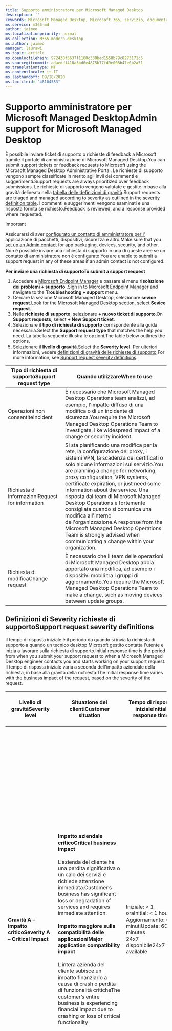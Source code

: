 ```yaml
---
title: Supporto amministratore per Microsoft Managed Desktop
description: ''
keywords: Microsoft Managed Desktop, Microsoft 365, servizio, documentazione
ms.service: m365-md
author: jaimeo
ms.localizationpriority: normal
ms.collection: M365-modern-desktop
ms.author: jaimeo
manager: laurawi
ms.topic: article
ms.openlocfilehash: 972430f5637f1160c330bed1558b79c8273171c5
ms.sourcegitcommit: adaedd1418a3bd6e4875b77fd9e008b47e0b2a51
ms.translationtype: MT
ms.contentlocale: it-IT
ms.lasthandoff: 09/18/2020
ms.locfileid: "48104583"
---
```

# <a name="admin-support-for-microsoft-managed-desktop"></a><span data-ttu-id="cb4f1-103">Supporto amministratore per Microsoft Managed Desktop</span><span class="sxs-lookup"><span data-stu-id="cb4f1-103">Admin support for Microsoft Managed Desktop</span></span>

<span data-ttu-id="cb4f1-104">È possibile inviare ticket di supporto o richieste di feedback a Microsoft tramite il portale di amministrazione di Microsoft Managed Desktop.</span><span class="sxs-lookup"><span data-stu-id="cb4f1-104">You can submit support tickets or feedback requests to Microsoft using the Microsoft Managed Desktop Administrative Portal.</span></span> <span data-ttu-id="cb4f1-105">Le richieste di supporto vengono sempre classificate in merito agli invii dei commenti e suggerimenti.</span><span class="sxs-lookup"><span data-stu-id="cb4f1-105">Support requests are always prioritized over feedback submissions.</span></span> <span data-ttu-id="cb4f1-106">Le richieste di supporto vengono valutate e gestite in base alla gravità delineata nella [tabella delle definizioni di gravità](#sev).</span><span class="sxs-lookup"><span data-stu-id="cb4f1-106">Support requests are triaged and managed according to severity as outlined in the [severity definition table](#sev).</span></span> <span data-ttu-id="cb4f1-107">I commenti e suggerimenti vengono esaminati e una risposta fornita se richiesto.</span><span class="sxs-lookup"><span data-stu-id="cb4f1-107">Feedback is reviewed, and a response provided where requested.</span></span> 

>[!IMPORTANT]
><span data-ttu-id="cb4f1-108">Assicurarsi di aver [configurato un contatto di amministratore per l'](../get-started/add-admin-contacts.md) applicazione di pacchetti, dispositivi, sicurezza e altro.</span><span class="sxs-lookup"><span data-stu-id="cb4f1-108">Make sure that you [set up an Admin contact](../get-started/add-admin-contacts.md) for app packaging, devices, security, and other.</span></span> <span data-ttu-id="cb4f1-109">Non è possibile inviare una richiesta di supporto in una di queste aree se un contatto di amministratore non è configurato.</span><span class="sxs-lookup"><span data-stu-id="cb4f1-109">You are unable to submit a support request in any of these areas if an admin contact is not configured.</span></span>

<span data-ttu-id="cb4f1-110">**Per inviare una richiesta di supporto**</span><span class="sxs-lookup"><span data-stu-id="cb4f1-110">**To submit a support request**</span></span>
1. <span data-ttu-id="cb4f1-111">Accedere a [Microsoft Endpoint Manager](https://endpoint.microsoft.com/) e passare al menu **risoluzione dei problemi + supporto** .</span><span class="sxs-lookup"><span data-stu-id="cb4f1-111">Sign in to [Microsoft Endpoint Manager](https://endpoint.microsoft.com/) and navigate to the **Troubleshooting + support** menu.</span></span>
2. <span data-ttu-id="cb4f1-112">Cercare la sezione Microsoft Managed Desktop, selezionare **sevice request**.</span><span class="sxs-lookup"><span data-stu-id="cb4f1-112">Look for the Microsoft Managed Desktop section, select **Sevice request**.</span></span>
3. <span data-ttu-id="cb4f1-113">Nelle **richieste di supporto**, selezionare **+ nuovo ticket di supporto**.</span><span class="sxs-lookup"><span data-stu-id="cb4f1-113">On **Support requests**, select **+ New Support ticket**.</span></span>
4. <span data-ttu-id="cb4f1-114">Selezionare il **tipo di richiesta di supporto** corrispondente alla guida necessaria.</span><span class="sxs-lookup"><span data-stu-id="cb4f1-114">Select the **Support request type** that matches the help you need.</span></span> <span data-ttu-id="cb4f1-115">La tabella seguente illustra le opzioni.</span><span class="sxs-lookup"><span data-stu-id="cb4f1-115">The table below outlines the options.</span></span> 
5. <span data-ttu-id="cb4f1-116">Selezionare il **livello di gravità**.</span><span class="sxs-lookup"><span data-stu-id="cb4f1-116">Select the **Severity level**.</span></span> <span data-ttu-id="cb4f1-117">Per ulteriori informazioni, vedere [definizioni di gravità delle richieste di supporto](#sev).</span><span class="sxs-lookup"><span data-stu-id="cb4f1-117">For more information, see [Support request severity definitions](#sev).</span></span> 

<span data-ttu-id="cb4f1-118">Tipo di richiesta di supporto</span><span class="sxs-lookup"><span data-stu-id="cb4f1-118">Support request type</span></span> | <span data-ttu-id="cb4f1-119">Quando utilizzare</span><span class="sxs-lookup"><span data-stu-id="cb4f1-119">When to use</span></span>
--- | ---
<span data-ttu-id="cb4f1-120">Operazioni non consentite</span><span class="sxs-lookup"><span data-stu-id="cb4f1-120">Incident</span></span> | <span data-ttu-id="cb4f1-121">È necessario che Microsoft Managed Desktop Operations team analizzi, ad esempio, l'impatto diffuso di una modifica o di un incidente di sicurezza.</span><span class="sxs-lookup"><span data-stu-id="cb4f1-121">You require the Microsoft Managed Desktop Operations Team to investigate, like widespread impact of a change or security incident.</span></span>
<span data-ttu-id="cb4f1-122">Richiesta di informazioni</span><span class="sxs-lookup"><span data-stu-id="cb4f1-122">Request for information</span></span> | <span data-ttu-id="cb4f1-123">Si sta pianificando una modifica per la rete, la configurazione del proxy, i sistemi VPN, la scadenza dei certificati o solo alcune informazioni sul servizio.</span><span class="sxs-lookup"><span data-stu-id="cb4f1-123">You are planning a change for networking, proxy configuration, VPN systems, certificate expiration, or just need some information about the service.</span></span> <span data-ttu-id="cb4f1-124">Una risposta dal team di Microsoft Managed Desktop Operations è fortemente consigliata quando si comunica una modifica all'interno dell'organizzazione.</span><span class="sxs-lookup"><span data-stu-id="cb4f1-124">A response from the Microsoft Managed Desktop Operations Team is strongly advised when communicating a change within your organization.</span></span>
<span data-ttu-id="cb4f1-125">Richiesta di modifica</span><span class="sxs-lookup"><span data-stu-id="cb4f1-125">Change request</span></span> | <span data-ttu-id="cb4f1-126">È necessario che il team delle operazioni di Microsoft Managed Desktop abbia apportato una modifica, ad esempio i dispositivi mobili tra i gruppi di aggiornamento.</span><span class="sxs-lookup"><span data-stu-id="cb4f1-126">You require the Microsoft Managed Desktop Operations Team to make a change, such as moving devices between update groups.</span></span>

<span id="sev" />

## <a name="support-request-severity-definitions"></a><span data-ttu-id="cb4f1-127">Definizioni di Severity richieste di supporto</span><span class="sxs-lookup"><span data-stu-id="cb4f1-127">Support request severity definitions</span></span>

<span data-ttu-id="cb4f1-128">Il tempo di risposta iniziale è il periodo da quando si invia la richiesta di supporto a quando un tecnico desktop Microsoft gestito contatta l'utente e inizia a lavorare sulla richiesta di supporto.</span><span class="sxs-lookup"><span data-stu-id="cb4f1-128">Initial response time is the period from when you submit your support request to when a Microsoft Managed Desktop engineer contacts you and starts working on your support request.</span></span> <span data-ttu-id="cb4f1-129">Il tempo di risposta iniziale varia a seconda dell'impatto aziendale della richiesta, in base alla gravità della richiesta.</span><span class="sxs-lookup"><span data-stu-id="cb4f1-129">The initial response time varies with the business impact of the request, based on the severity of the request.</span></span>

<span data-ttu-id="cb4f1-130">Livello di gravità</span><span class="sxs-lookup"><span data-stu-id="cb4f1-130">Severity level</span></span>  | <span data-ttu-id="cb4f1-131">Situazione dei clienti</span><span class="sxs-lookup"><span data-stu-id="cb4f1-131">Customer situation</span></span> |  <span data-ttu-id="cb4f1-132">Tempo di risposta iniziale</span><span class="sxs-lookup"><span data-stu-id="cb4f1-132">Initial response time</span></span>   | <span data-ttu-id="cb4f1-133">Risposta del cliente prevista</span><span class="sxs-lookup"><span data-stu-id="cb4f1-133">Expected customer response</span></span>
--- | --- | --- | ---
<span data-ttu-id="cb4f1-134">**Gravità A – impatto critico**</span><span class="sxs-lookup"><span data-stu-id="cb4f1-134">**Severity A – Critical Impact**</span></span> |  <span data-ttu-id="cb4f1-135">**Impatto aziendale critico**</span><span class="sxs-lookup"><span data-stu-id="cb4f1-135">**Critical business impact**</span></span><br><br><span data-ttu-id="cb4f1-136">L'azienda del cliente ha una perdita significativa o un calo dei servizi e richiede attenzione immediata.</span><span class="sxs-lookup"><span data-stu-id="cb4f1-136">Customer’s business has significant loss or degradation of services and requires immediate attention.</span></span><br><br><span data-ttu-id="cb4f1-137">**Impatto maggiore sulla compatibilità delle applicazioni**</span><span class="sxs-lookup"><span data-stu-id="cb4f1-137">**Major application compatibility impact**</span></span><br><br><span data-ttu-id="cb4f1-138">L'intera azienda del cliente subisce un impatto finanziario a causa di crash o perdita di funzionalità critiche</span><span class="sxs-lookup"><span data-stu-id="cb4f1-138">The customer’s entire business is experiencing financial impact due to crashing or loss of critical functionality</span></span> | <span data-ttu-id="cb4f1-139">Iniziale: < 1 ora</span><span class="sxs-lookup"><span data-stu-id="cb4f1-139">Initial: < 1 hour</span></span><br><span data-ttu-id="cb4f1-140">Aggiornamento: 60 minuti</span><span class="sxs-lookup"><span data-stu-id="cb4f1-140">Update: 60 minutes</span></span><br><span data-ttu-id="cb4f1-141">24x7 disponibile</span><span class="sxs-lookup"><span data-stu-id="cb4f1-141">24x7 available</span></span> | <span data-ttu-id="cb4f1-142">Quando si seleziona Severity A, si conferma che il problema ha un impatto critico sull'azienda, con grave perdita e degrado dei servizi.</span><span class="sxs-lookup"><span data-stu-id="cb4f1-142">When you select Severity A, you confirm that the issue has critical business impact, with severe loss and degradation of services.</span></span> <br><br><span data-ttu-id="cb4f1-143">Il problema richiede una risposta immediata e si impegna a una continua operazione 24x7 ogni giorno con il team Microsoft fino alla risoluzione, altrimenti Microsoft può a propria discrezione ridurre la gravità al livello B.</span><span class="sxs-lookup"><span data-stu-id="cb4f1-143">The issue demands an immediate response, and you commit to continuous 24x7 operation every day with the Microsoft team until resolution, otherwise, Microsoft may at its discretion decrease the Severity to level B.</span></span><br><br> <span data-ttu-id="cb4f1-144">È inoltre necessario verificare che Microsoft disponga di informazioni di contatto accurate.</span><span class="sxs-lookup"><span data-stu-id="cb4f1-144">You also ensure that Microsoft has your accurate contact information.</span></span> 
<span data-ttu-id="cb4f1-145">**Gravità B-impatto moderato**</span><span class="sxs-lookup"><span data-stu-id="cb4f1-145">**Severity B – Moderate Impact**</span></span> |  <span data-ttu-id="cb4f1-146">**Impatto aziendale moderato**</span><span class="sxs-lookup"><span data-stu-id="cb4f1-146">**Moderate business impact**</span></span><br><br><span data-ttu-id="cb4f1-147">L'azienda del cliente ha una perdita o un peggioramento moderato dei servizi, ma il lavoro può ragionevolmente continuare in modo compromessa.</span><span class="sxs-lookup"><span data-stu-id="cb4f1-147">Customer’s business has moderate loss or degradation of services, but work can reasonably continue in an impaired manner.</span></span><br><br><span data-ttu-id="cb4f1-148">**Impatto moderato sulla compatibilità delle applicazioni**</span><span class="sxs-lookup"><span data-stu-id="cb4f1-148">**Moderate application compatibility impact**</span></span><br><br><span data-ttu-id="cb4f1-149">Un gruppo aziendale specifico non è più produttivo, a causa di un comportamento di crash o di perdita di funzionalità critiche.</span><span class="sxs-lookup"><span data-stu-id="cb4f1-149">A specific business group is no longer productive, due to crashing behavior or loss of critical functionality.</span></span> |  <span data-ttu-id="cb4f1-150">Iniziale: < 4 ore</span><span class="sxs-lookup"><span data-stu-id="cb4f1-150">Initial: < 4 hours</span></span><br><span data-ttu-id="cb4f1-151">Aggiornamento: 12 ore</span><span class="sxs-lookup"><span data-stu-id="cb4f1-151">Update: 12 hours</span></span><br><span data-ttu-id="cb4f1-152">Orario di ufficio (24x7 disponibile)</span><span class="sxs-lookup"><span data-stu-id="cb4f1-152">Business hours (24x7 available)</span></span> | <span data-ttu-id="cb4f1-153">Quando si seleziona Severity B, si conferma che il problema ha un impatto moderato sull'azienda con perdita e degrado dei servizi, ma le soluzioni alternative consentono una continuità di business ragionevole, seppur temporanea.</span><span class="sxs-lookup"><span data-stu-id="cb4f1-153">When you select Severity B, you confirm that the issue has moderate impact to your business with loss and degradation of services, but workarounds enable reasonable, albeit temporary, business continuity.</span></span> <br><br><span data-ttu-id="cb4f1-154">Il problema richiede una risposta urgente.</span><span class="sxs-lookup"><span data-stu-id="cb4f1-154">The issue demands an urgent response.</span></span> <span data-ttu-id="cb4f1-155">Se si è scelto 24x7 quando si invia la richiesta di supporto, si esegue il commit di un'operazione continua 24x7 ogni giorno con il team di Microsoft fino alla risoluzione, altrimenti Microsoft potrebbe, a propria discrezione, ridurre la gravità al livello C. Se si è scelto il supporto per l'orario di ufficio quando si invia un incidente di gravità B, Microsoft vi contatterà solo durante l'orario di ufficio.</span><span class="sxs-lookup"><span data-stu-id="cb4f1-155">If you chose 24x7 when you submit the support request, you commit to a continuous 24x7 operation every day with the Microsoft team until resolution, otherwise, Microsoft might at its discretion decrease the severity to level C. If you chose business-hours support when you submit a Severity B incident, Microsoft will contact you during business hours only.</span></span><br><br><span data-ttu-id="cb4f1-156">È inoltre necessario verificare che Microsoft disponga di informazioni di contatto accurate.</span><span class="sxs-lookup"><span data-stu-id="cb4f1-156">You also ensure that Microsoft has your accurate contact information.</span></span>
<span data-ttu-id="cb4f1-157">**Gravità C – impatto minimo**</span><span class="sxs-lookup"><span data-stu-id="cb4f1-157">**Severity C – Minimal Impact**</span></span> |   <span data-ttu-id="cb4f1-158">**Impatto aziendale minimo**</span><span class="sxs-lookup"><span data-stu-id="cb4f1-158">**Minimum business impact**</span></span><br><br> <span data-ttu-id="cb4f1-159">L'attività del cliente è in funzione con impedimenti minimi dei servizi.</span><span class="sxs-lookup"><span data-stu-id="cb4f1-159">Customer’s business is functioning with minor impediments of services.</span></span><br><br><span data-ttu-id="cb4f1-160">**Impatto di compatibilità delle applicazioni secondarie**</span><span class="sxs-lookup"><span data-stu-id="cb4f1-160">**Minor application compatibility impact**</span></span><br><br><span data-ttu-id="cb4f1-161">Gli utenti potenzialmente non correlati riscontrano problemi di compatibilità minori che non impediscono la produttività</span><span class="sxs-lookup"><span data-stu-id="cb4f1-161">Potentially unrelated users experience minor compatibility issues that do not prevent productivity</span></span> |    <span data-ttu-id="cb4f1-162">Iniziale: < 8 ore</span><span class="sxs-lookup"><span data-stu-id="cb4f1-162">Initial: < 8 hours</span></span><br><span data-ttu-id="cb4f1-163">Aggiornamento: 24 ore</span><span class="sxs-lookup"><span data-stu-id="cb4f1-163">Update: 24 hours</span></span><br><span data-ttu-id="cb4f1-164">Ore lavorative</span><span class="sxs-lookup"><span data-stu-id="cb4f1-164">Business hours</span></span>  | <span data-ttu-id="cb4f1-165">Quando si seleziona gravità C, si conferma che il problema ha un impatto minimo sulla propria azienda con impedimenti minori del servizio.</span><span class="sxs-lookup"><span data-stu-id="cb4f1-165">When you select Severity C, you confirm that the issue has minimum impact to your business with minor impediment of service.</span></span><br><br><span data-ttu-id="cb4f1-166">Per un incidente di gravità C, Microsoft vi contatterà solo durante l'orario di ufficio.</span><span class="sxs-lookup"><span data-stu-id="cb4f1-166">For a Severity C incident, Microsoft will contact you during business hours only.</span></span><br><br><span data-ttu-id="cb4f1-167">È inoltre necessario verificare che Microsoft disponga delle informazioni di contatto accurate</span><span class="sxs-lookup"><span data-stu-id="cb4f1-167">You also ensure that Microsoft has your accurate contact information</span></span>

<span data-ttu-id="cb4f1-168">Dettagli aggiuntivi:</span><span class="sxs-lookup"><span data-stu-id="cb4f1-168">Additional details:</span></span>
- <span data-ttu-id="cb4f1-169">**Lingue di supporto** : tutto il supporto è disponibile in inglese.</span><span class="sxs-lookup"><span data-stu-id="cb4f1-169">**Support languages** - All support is provided in English.</span></span>
- <span data-ttu-id="cb4f1-170">**Modifiche a livello di gravità** -Microsoft può declassare il livello di gravità se il cliente non è in grado di fornire risorse o risposte adeguate per consentire a Microsoft di proseguire con gli sforzi di risoluzione dei problemi.</span><span class="sxs-lookup"><span data-stu-id="cb4f1-170">**Severity level changes** - Microsoft may downgrade the severity level if the customer is not able to provide adequate resources or responses to enable Microsoft to continue with problem resolution efforts.</span></span> 
- <span data-ttu-id="cb4f1-171">**Orario di ufficio** -per la maggior parte dei paesi, l'orario di ufficio è compreso tra 9:00 e 5:00, ora solare Pacifico.</span><span class="sxs-lookup"><span data-stu-id="cb4f1-171">**Business hours** - For most countries, business hours are from 9:00 AM to 5:00 PM, Pacific Standard Time.</span></span>
- <span data-ttu-id="cb4f1-172">**Compatibilità delle applicazioni** -per un problema di compatibilità delle applicazioni da considerare, deve essere presente un errore riproducente, della stessa versione dell'applicazione, tra la versione precedente e quella corrente di Windows o Office.</span><span class="sxs-lookup"><span data-stu-id="cb4f1-172">**Application compatibility** - For an application compatibility issue to be considered, there must be a reproduceable error, of the same version of the application, between the previous and current version of Windows or Office.</span></span> <span data-ttu-id="cb4f1-173">Per risolvere i problemi di compatibilità delle applicazioni, Microsoft richiede l'utilizzo di un punto di contatto del cliente.</span><span class="sxs-lookup"><span data-stu-id="cb4f1-173">To resolve application compatibility issues, Microsoft requires a customer point of contact to work with.</span></span> <span data-ttu-id="cb4f1-174">L'individuo deve collaborare direttamente con il team di Fast Track per analizzare e risolvere il problema.</span><span class="sxs-lookup"><span data-stu-id="cb4f1-174">The individual must work directly with our Fast Track team to investigate and resolve the issue.</span></span>
- <span data-ttu-id="cb4f1-175">**Tempo di risposta del cliente** Se un cliente non è in grado di soddisfare i requisiti di risposta previsti, Microsoft retrocederà la richiesta di un livello di gravità, a un minimo di gravità C. Se un cliente non risponde alle richieste di azione, Microsoft consentirà di attenuare e chiudere la richiesta di supporto entro 48 ore dall'ultima richiesta.</span><span class="sxs-lookup"><span data-stu-id="cb4f1-175">**Customer response time** If a customer is unable to meet the expected response requirements, Microsoft will downgrade the request by one severity level, to a minimum of Severity C. If a customer is unresponsive to requests for action, Microsoft will mitigate and close the support request within 48 hours of the last request.</span></span>

## <a name="provide-feedback"></a><span data-ttu-id="cb4f1-176">Inviare feedback</span><span class="sxs-lookup"><span data-stu-id="cb4f1-176">Provide feedback</span></span>

<span data-ttu-id="cb4f1-177">È possibile apprezzare i propri commenti e utilizzarli per migliorare l'esperienza di supporto dell'amministratore.</span><span class="sxs-lookup"><span data-stu-id="cb4f1-177">We appreciate your feedback and use it to improve the admin support experience.</span></span>

<span data-ttu-id="cb4f1-178">Una volta che il ticket è nello stato **attenuato** o **risolto** , è possibile condividere i propri commenti e suggerimenti sulla propria esperienza con quel particolare problema.</span><span class="sxs-lookup"><span data-stu-id="cb4f1-178">Once a ticket is in the **Mitigated** or **Resolved** state, you can share your feedback on your experience with that particular issue.</span></span> <span data-ttu-id="cb4f1-179">A tale scopo, andare alla pagina **richieste di servizio** nel menu **risoluzione dei problemi + supporto** del portale MEM.</span><span class="sxs-lookup"><span data-stu-id="cb4f1-179">To do this, go to the **Service requests** page in the **Troubleshooting + support** menu of the MEM portal.</span></span> <span data-ttu-id="cb4f1-180">Selezionare il ticket specifico.</span><span class="sxs-lookup"><span data-stu-id="cb4f1-180">Select the specific ticket.</span></span> <span data-ttu-id="cb4f1-181">I dettagli del ticket verranno visualizzati all'interno del Fly-in sul lato destro, selezionare la scheda **commenti e suggerimenti** e fornire le informazioni richieste.</span><span class="sxs-lookup"><span data-stu-id="cb4f1-181">The ticket details will appear in the fly-in on the right side, select the **Feedback** tab, and provide the requested information.</span></span> <span data-ttu-id="cb4f1-182">Fare attenzione a non includere informazioni personali nel modulo di commenti e suggerimenti.</span><span class="sxs-lookup"><span data-stu-id="cb4f1-182">Be careful not to include any personal information in the feedback form.</span></span> <span data-ttu-id="cb4f1-183">Per ulteriori informazioni sulla privacy, vedere l'informativa [sulla privacy di Microsoft](https://privacy.microsoft.com/privacystatement).</span><span class="sxs-lookup"><span data-stu-id="cb4f1-183">For more information about privacy, see the [Microsoft Privacy Statement](https://privacy.microsoft.com/privacystatement).</span></span>

![Modulo commenti e suggerimenti](../../media/feedback_form.png)



## <a name="additional-resources"></a><span data-ttu-id="cb4f1-185">Risorse aggiuntive</span><span class="sxs-lookup"><span data-stu-id="cb4f1-185">Additional resources</span></span>
- <span data-ttu-id="cb4f1-186">[Supporto utente per Microsoft Managed Desktop](end-user-support.md).</span><span class="sxs-lookup"><span data-stu-id="cb4f1-186">[User support for Microsoft Managed Desktop](end-user-support.md).</span></span> 
- <span data-ttu-id="cb4f1-187">[Supporto per Microsoft Managed Desktop](../service-description/support.md).</span><span class="sxs-lookup"><span data-stu-id="cb4f1-187">[Support for Microsoft Managed Desktop](../service-description/support.md).</span></span> 
- <span data-ttu-id="cb4f1-188">Se si è già abbonati a Microsoft Managed Desktop, è possibile trovare procedure dettagliate, flussi di processo, istruzioni di lavoro e domande frequenti sulla guida di amministrazione di Microsoft Managed Desktop nella pagina **risorse online** sotto la sezione **Microsoft Managed Desktop** del menu **Amministrazione tenant** in [Microsoft Endpoint Manager](https://endpoint.microsoft.com/).</span><span class="sxs-lookup"><span data-stu-id="cb4f1-188">If you already subscribe to Microsoft Managed Desktop, you can find detailed procedures, process flows, work instructions, and FAQs in the Microsoft Managed Desktop Admin Guide in the **Online resources** page under the **Microsoft Managed Desktop** section of the **Tenant administration** menu in [Microsoft Endpoint Manager](https://endpoint.microsoft.com/).</span></span>
